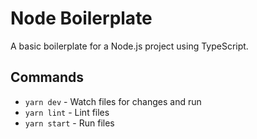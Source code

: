 # Node Boilerplate

A basic boilerplate for a Node.js project using TypeScript.

## Commands

* `yarn dev` - Watch files for changes and run
* `yarn lint` - Lint files
* `yarn start` - Run files
